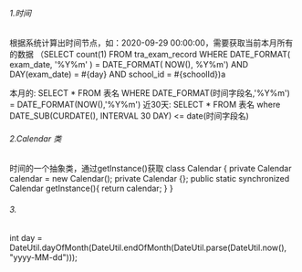 ###### 1.时间
根据系统计算出时间节点，如：2020-09-29 00:00:00，需要获取当前本月所有的数据
（SELECT count(1) FROM tra_exam_record WHERE DATE_FORMAT( exam_date, '%Y%m' ) = DATE_FORMAT( NOW(), %Y%m') AND DAY(exam_date) = #{day} AND school_id = #{schoolId})a

本月的:
SELECT * FROM 表名 WHERE DATE_FORMAT(时间字段名,'%Y%m') = DATE_FORMAT(NOW(),'%Y%m')
近30天:
SELECT * FROM 表名 where DATE_SUB(CURDATE(), INTERVAL 30 DAY) <= date(时间字段名)

###### 2.Calendar 类
时间的一个抽象类，通过getInstance()获取
class Calendar {
	private Calendar calendar = new Calendar();
	private Calendar {};
	public static synchronized Calendar getInstance(){
		return calendar;
	}
}

###### 3.
int day = DateUtil.dayOfMonth(DateUtil.endOfMonth(DateUtil.parse(DateUtil.now(), "yyyy-MM-dd")));